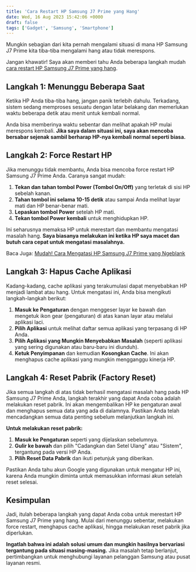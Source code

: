 ```yaml
---
title: 'Cara Restart HP Samsung J7 Prime yang Hang'
date: Wed, 16 Aug 2023 15:42:06 +0000
draft: false
tags: ['Gadget', 'Samsung', 'Smartphone']
---
```


Mungkin sebagian dari kita pernah mengalami situasi di mana HP Samsung J7 Prime kita tiba-tiba mengalami hang atau tidak merespons.

Jangan khawatir! Saya akan memberi tahu Anda beberapa langkah mudah [cara restart HP Samsung J7 Prime yang hang](https://blog.ajiekusumadhany.com/cara-restart-hp-samsung-j7-prime-yang-hang/).

**Langkah 1: Menunggu Beberapa Saat**
-------------------------------------

Ketika HP Anda tiba-tiba hang, jangan panik terlebih dahulu. Terkadang, sistem sedang memproses sesuatu dengan latar belakang dan memerlukan waktu beberapa detik atau menit untuk kembali normal.

Anda bisa memberinya waktu sebentar dan melihat apakah HP mulai merespons kembali. **Jika saya dalam situasi ini, saya akan mencoba bersabar sejenak sambil berharap HP-nya kembali normal seperti biasa.**

**Langkah 2: Force Restart HP**
-------------------------------

Jika menunggu tidak membantu, Anda bisa mencoba force restart HP Samsung J7 Prime Anda. Caranya sangat mudah:

1.  **Tekan dan tahan tombol Power (Tombol On/Off)** yang terletak di sisi HP sebelah kanan.
2.  **Tahan tombol ini selama 10-15 detik** atau sampai Anda melihat layar mati dan HP benar-benar mati.
3.  **Lepaskan tombol Power** setelah HP mati.
4.  **Tekan tombol Power kembali** untuk menghidupkan HP.

Ini seharusnya memaksa HP untuk merestart dan membantu mengatasi masalah hang. **Saya biasanya melakukan ini ketika HP saya macet dan butuh cara cepat untuk mengatasi masalahnya.**

Baca Juga: [Mudah! Cara Mengatasi HP Samsung J7 Prime yang Ngeblank](https://blog.ajiekusumadhany.com/cara-mengatasi-hp-samsung-j7-prime-yang-ngeblank/)

**Langkah 3: Hapus Cache Aplikasi**
-----------------------------------

Kadang-kadang, cache aplikasi yang terakumulasi dapat menyebabkan HP menjadi lambat atau hang. Untuk mengatasi ini, Anda bisa mengikuti langkah-langkah berikut:

1.  **Masuk ke Pengaturan** dengan menggeser layar ke bawah dan mengetuk ikon gear (pengaturan) di atas kanan layar atau melalui aplikasi laci.
2.  **Pilih Aplikasi** untuk melihat daftar semua aplikasi yang terpasang di HP Anda.
3.  **Pilih Aplikasi yang Mungkin Menyebabkan Masalah** (seperti aplikasi yang sering digunakan atau baru-baru ini diunduh).
4.  **Ketuk Penyimpanan** dan kemudian **Kosongkan Cache**. Ini akan menghapus cache aplikasi yang mungkin mengganggu kinerja HP.

**Langkah 4: Reset Pabrik (Factory Reset)**
-------------------------------------------

Jika semua langkah di atas tidak berhasil mengatasi masalah hang pada HP Samsung J7 Prime Anda, langkah terakhir yang dapat Anda coba adalah melakukan reset pabrik. Ini akan mengembalikan HP ke pengaturan awal dan menghapus semua data yang ada di dalamnya. Pastikan Anda telah mencadangkan semua data penting sebelum melanjutkan langkah ini.

**Untuk melakukan reset pabrik:**

1.  **Masuk ke Pengaturan** seperti yang dijelaskan sebelumnya.
2.  **Gulir ke bawah** dan pilih "Cadangkan dan Setel Ulang" atau "Sistem", tergantung pada versi HP Anda.
3.  **Pilih Reset Data Pabrik** dan ikuti petunjuk yang diberikan.

Pastikan Anda tahu akun Google yang digunakan untuk mengatur HP ini, karena Anda mungkin diminta untuk memasukkan informasi akun setelah reset selesai.

**Kesimpulan**
--------------

Jadi, itulah beberapa langkah yang dapat Anda coba untuk merestart HP Samsung J7 Prime yang hang. Mulai dari menunggu sebentar, melakukan force restart, menghapus cache aplikasi, hingga melakukan reset pabrik jika diperlukan.

**Ingatlah bahwa ini adalah solusi umum dan mungkin hasilnya bervariasi tergantung pada situasi masing-masing.** Jika masalah tetap berlanjut, pertimbangkan untuk menghubungi layanan pelanggan Samsung atau pusat layanan resmi.